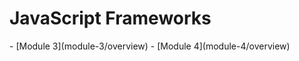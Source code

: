 # JavaScript Frameworks

<div class="menu-container">
    - [Module 3](module-3/overview)
    - [Module 4](module-4/overview)
</div>